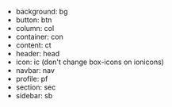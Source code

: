 - background: bg
- button: btn
- column: col
- container: con
- content: ct
- header: head
- icon: ic (don't change box-icons on ionicons)
- navbar: nav
- profile: pf
- section: sec
- sidebar: sb
